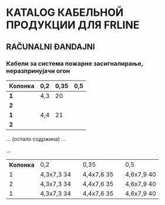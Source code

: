 # КATALOG КАБЕЛЬНОЙ ПРОДУКЦИИ ДЛЯ FRLINE

## RAČUNALNI ĐANDAJNI

### Кабели за система пожарне засигналирање, неразпринујачи огон

| Колонка | 0,2 | 0,35 | 0,5 |
|---------|------|-------|-----|
| **1**    | 4,3  | 20    |     |
| **2**    |      |       |     |
| **1**    | 4,4  | 21    |     |
| **2**    |      |       |     |

... (остало содржина) ...

<style scoped>
/* Your CSS styles here */
</style>

<table>
<tbody>
<tr><th>Колонка</th><td colspan="2">0,2</td><td colspan="2">0,35</td><td colspan="2">0,5</td></tr>
<tr><td colspan="1"><span class="hidden">1</span></td><td colspan="1">4,3x7,3 34</td><td colspan="1"></td><td colspan="1">4,4x7,6 35</td><td colspan="1"></td><td colspan="1">4,6x7,9 40</td></tr>
<tr><td colspan="1"><span class="hidden">2</span></td><td colspan="1">4,3x7,3 34</td><td colspan="1"></td><td colspan="1">4,4x7,6 35</td><td colspan="1"></td><td colspan="1">4,6x7,9 40</td></tr>
<tr><td colspan="1"><span class="hidden">1</span></td><td colspan="1">4,3x7,3 34</td><td colspan="1"></td><td colspan="1">4,4x7,6 35</td><td colspan="1"></td><td colspan="1">4,6x7,9 40</td></tr>
...
</tbody>